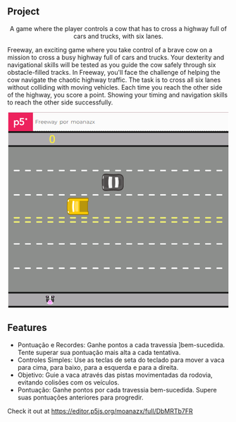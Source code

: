 
## Project 
<p align="center">
A game where the player controls a cow that has to cross a highway full of cars and trucks, with six lanes.

Freeway, an exciting game where you take control of a brave cow on a mission to cross a busy highway full of cars and trucks. Your dexterity and navigational skills will be tested as you guide the cow safely through six obstacle-filled tracks. In Freeway, you'll face the challenge of helping the cow navigate the chaotic highway traffic. The task is to cross all six lanes without colliding with moving vehicles. Each time you reach the other side of the highway, you score a point. Showing your timing and navigation skills to reach the other side successfully.
<p align="center">
<img src="Freeway.PNG"/>
</p>
</p>

## Features
* Pontuação e Recordes: Ganhe pontos a cada travessia ]bem-sucedida. Tente superar sua pontuação mais alta a cada tentativa.
* Controles Simples: Use as teclas de seta do teclado para mover a vaca para cima, para baixo, para a esquerda e para a direita.
* Objetivo: Guie a vaca através das pistas movimentadas da rodovia, evitando colisões com os veículos.
* Pontuação: Ganhe pontos por cada travessia bem-sucedida. Supere suas pontuações anteriores para progredir.

Check it out at https://editor.p5js.org/moanazx/full/DbMRTb7FR



